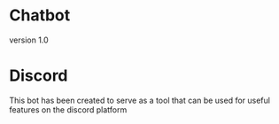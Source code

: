 # Chatbot
version 1.0
# Discord
This bot has been created to serve as a tool that can be used for useful features
on the discord platform



